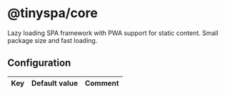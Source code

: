# @tinyspa/core

Lazy loading SPA framework with PWA support for static content. Small package size and fast loading.

## Configuration

| Key                                 | Default value    | Comment |
| ----------------------------------- | ---------------- | ------- |

